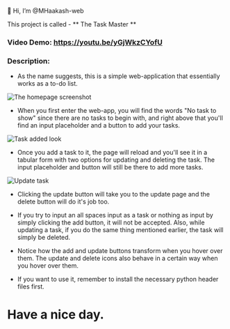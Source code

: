 👋 Hi, I’m @MHaakash-web

This project is called - ** The Task Master **

### Video Demo: https://youtu.be/yGjWkzCYofU

### Description:
- As the name suggests, this is a simple web-application that essentially works as a to-do list. 

![The homepage screenshot](https://i.ibb.co/7jcTWHz/taskmaster-homepage.png)

- When you first enter the web-app, you will find the words "No task to show" since there are no tasks to begin with, and right above that you'll find an input placeholder and a button to add your tasks.

![Task added look](https://i.ibb.co/n0Q65Y9/task-added.png)

- Once you add a task to it, the page will reload and you'll see it in a tabular form with two options for updating and deleting the task. The input placeholder and button will still be there to add more tasks. 

![Update task](https://i.ibb.co/BLw2Fzc/Screenshot-9.png)

- Clicking the update button will take you to the update page and the delete button will do it's job too.

- If you try to input an all spaces input as a task or nothing as input by simply clicking the add button, it will not be accepted. Also, while updating a task, if you do the same thing mentioned earlier, the task will simply be deleted.

- Notice how the add and update buttons transform when you hover over them. The update and delete icons also behave in a certain way when you hover over them.

- If you want to use it, remember to install the necessary python header files first.

# Have a nice day.
